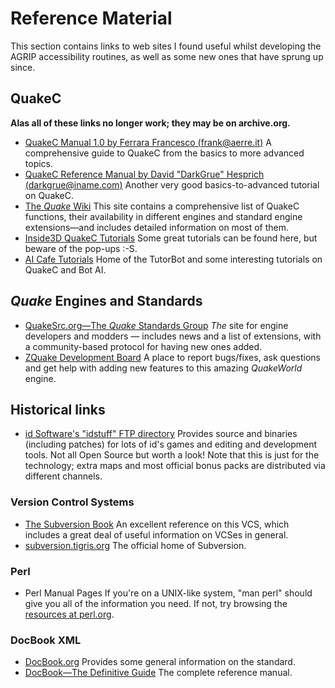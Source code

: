 # Reference Material

This section contains links to web sites I found useful whilst developing the AGRIP accessibility routines, as well as some new ones that have sprung up since.

<a name="ref-qc"></a>
## QuakeC

**Alas all of these links no longer work; they may be on archive.org.**

* [QuakeC Manual 1.0 by Ferrara Francesco (frank@aerre.it)](http://tylee.f2s.com/agrip/ref/QCMAN10.TXT)
    A comprehensive guide to QuakeC from the basics to more advanced topics.
* [QuakeC Reference Manual by David "DarkGrue" Hesprich (darkgrue@iname.com)](http://tylee.f2s.com/agrip/ref/QuakeC%20Reference%20Manual.doc)
    Another very good basics-to-advanced tutorial on QuakeC.
* [The *Quake* Wiki](http://wiki.quakesrc.org/)
    This site contains a comprehensive list of QuakeC functions, their availability in different engines and standard engine extensions&mdash;and includes detailed information on most of them.
* [Inside3D QuakeC Tutorials](http://www.inside3d.com/qctut/)
    Some great tutorials can be found here, but beware of the pop-ups :-S.
* [AI Cafe Tutorials](http://www.planetquake.com/minion/tutorial%5Cmain.htm)
    Home of the TutorBot and some interesting tutorials on QuakeC and Bot AI.

## *Quake* Engines and Standards

* [QuakeSrc.org&mdash;The *Quake* Standards Group](http://www.quakesrc.org/)
    *The* site for engine developers and modders &mdash; includes news and a list of extensions, with a community-based protocol for having new ones added.
* [ZQuake Development Board](http://www.besmella-*quake*.com/scripts/zquake/index.cgi)
    A place to report bugs/fixes, ask questions and get help with adding new features to this amazing *QuakeWorld* engine.

## Historical links

* [id Software's "idstuff" FTP directory](ftp://ftp.idsoftware.com/idstuff/)
    Provides source and binaries (including patches) for lots of id's games and editing and development tools. Not all Open Source but worth a look\! Note that this is just for the technology; extra maps and most official bonus packs are distributed via different channels.

### Version Control Systems

* [The Subversion Book](http://svnbook.red-bean.com/)
    An excellent reference on this VCS, which includes a great deal of useful information on VCSes in general.
* [subversion.tigris.org](http://subversion.tigris.org/)
    The official home of Subversion.

### Perl

* Perl Manual Pages
    If you're on a UNIX-like system, "man perl" should give you all of the information you need. If not, try browsing the [resources at perl.org](http://www.perl.org/docs.html).

### DocBook XML

* [DocBook.org](http://www.docbook.org/)
    Provides some general information on the standard.
* [DocBook&mdash;The Definitive Guide](http://www.docbook.org/tdg/en/html/docbook.html)
    The complete reference manual.

